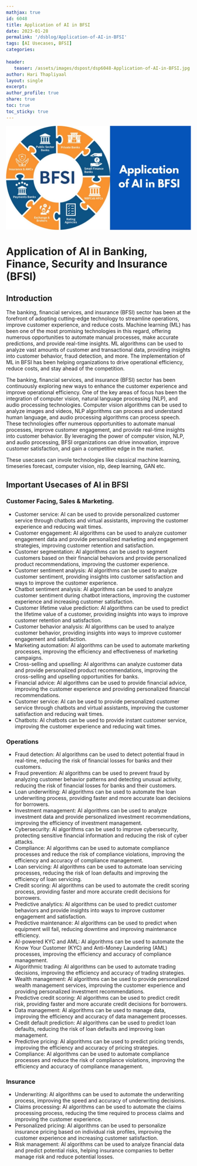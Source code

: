 ```yaml
---
mathjax: true
id: 6048
title: Application of AI in BFSI 
date: 2023-01-28
permalink: '/dsblog/Application-of-AI-in-BFSI'
tags: [AI Usecases, BFSI] 
categories: 

header:
   teaser: /assets/images/dspost/dsp6048-Application-of-AI-in-BFSI.jpg
author: Hari Thapliyaal   
layout: single   
excerpt:   
author_profile: true   
share: true   
toc: true   
toc_sticky: true 
---
```


![Application-of-AI-in-BFSI](/assets/images/dspost/dsp6048-Application-of-AI-in-BFSI.jpg)   

# Application of AI in Banking, Finance, Security and Insurance (BFSI)   

## Introduction   

The banking, financial services, and insurance (BFSI) sector has been at the forefront of adopting cutting-edge technology to streamline operations, improve customer experience, and reduce costs. Machine learning (ML) has been one of the most promising technologies in this regard, offering numerous opportunities to automate manual processes, make accurate predictions, and provide real-time insights. ML algorithms can be used to analyze vast amounts of customer and transactional data, providing insights into customer behavior, fraud detection, and more. The implementation of ML in BFSI has been helping organizations to drive operational efficiency, reduce costs, and stay ahead of the competition.   

The banking, financial services, and insurance (BFSI) sector has been continuously exploring new ways to enhance the customer experience and improve operational efficiency. One of the key areas of focus has been the integration of computer vision, natural language processing (NLP), and audio processing technologies. Computer vision algorithms can be used to analyze images and videos, NLP algorithms can process and understand human language, and audio processing algorithms can process speech. These technologies offer numerous opportunities to automate manual processes, improve customer engagement, and provide real-time insights into customer behavior. By leveraging the power of computer vision, NLP, and audio processing, BFSI organizations can drive innovation, improve customer satisfaction, and gain a competitive edge in the market.  

These usecases can invole technologies like classical machine learning, timeseries forecast, computer vision, nlp, deep learning, GAN etc.  

## Important Usecases of AI in BFSI

### Customer Facing, Sales & Marketing.
- Customer service: AI can be used to provide personalized customer service through chatbots and virtual assistants, improving the customer experience and reducing wait times.
- Customer engagement: AI algorithms can be used to analyze customer engagement data and provide personalized marketing and engagement strategies, improving customer retention and satisfaction.
- Customer segmentation: AI algorithms can be used to segment customers based on their financial behaviors and provide personalized product recommendations, improving the customer experience.
- Customer sentiment analysis: AI algorithms can be used to analyze customer sentiment, providing insights into customer satisfaction and ways to improve the customer experience.
- Chatbot sentiment analysis: AI algorithms can be used to analyze customer sentiment during chatbot interactions, improving the customer experience and increasing customer satisfaction.
- Customer lifetime value prediction: AI algorithms can be used to predict the lifetime value of a customer, providing insights into ways to improve customer retention and satisfaction.
- Customer behavior analysis: AI algorithms can be used to analyze customer behavior, providing insights into ways to improve customer engagement and satisfaction.
- Marketing automation: AI algorithms can be used to automate marketing processes, improving the efficiency and effectiveness of marketing campaigns.
- Cross-selling and upselling: AI algorithms can analyze customer data and provide personalized product recommendations, improving the cross-selling and upselling opportunities for banks.
- Financial advice: AI algorithms can be used to provide financial advice, improving the customer experience and providing personalized financial recommendations.
- Customer service: AI can be used to provide personalized customer service through chatbots and virtual assistants, improving the customer satisfaction and reducing wait times.
- Chatbots: AI chatbots can be used to provide instant customer service, improving the customer experience and reducing wait times.

### Operations
- Fraud detection: AI algorithms can be used to detect potential fraud in real-time, reducing the risk of financial losses for banks and their customers.
- Fraud prevention: AI algorithms can be used to prevent fraud by analyzing customer behavior patterns and detecting unusual activity, reducing the risk of financial losses for banks and their customers.
- Loan underwriting: AI algorithms can be used to automate the loan underwriting process, providing faster and more accurate loan decisions for borrowers.
- Investment management: AI algorithms can be used to analyze investment data and provide personalized investment recommendations, improving the efficiency of investment management.
- Cybersecurity: AI algorithms can be used to improve cybersecurity, protecting sensitive financial information and reducing the risk of cyber attacks.
- Compliance: AI algorithms can be used to automate compliance processes and reduce the risk of compliance violations, improving the efficiency and accuracy of compliance management.
- Loan servicing: AI algorithms can be used to automate loan servicing processes, reducing the risk of loan defaults and improving the efficiency of loan servicing.
- Credit scoring: AI algorithms can be used to automate the credit scoring process, providing faster and more accurate credit decisions for borrowers.
- Predictive analytics: AI algorithms can be used to predict customer behaviors and provide insights into ways to improve customer engagement and satisfaction.
- Predictive maintenance: AI algorithms can be used to predict when equipment will fail, reducing downtime and improving maintenance efficiency.
- AI-powered KYC and AML: AI algorithms can be used to automate the Know Your Customer (KYC) and Anti-Money Laundering (AML) processes, improving the efficiency and accuracy of compliance management.
- Algorithmic trading: AI algorithms can be used to automate trading decisions, improving the efficiency and accuracy of trading strategies.
- Wealth management: AI algorithms can be used to provide personalized wealth management services, improving the customer experience and providing personalized investment recommendations.
- Predictive credit scoring: AI algorithms can be used to predict credit risk, providing faster and more accurate credit decisions for borrowers.
- Data management: AI algorithms can be used to manage data, improving the efficiency and accuracy of data management processes.
- Credit default prediction: AI algorithms can be used to predict loan defaults, reducing the risk of loan defaults and improving loan management.
- Predictive pricing: AI algorithms can be used to predict pricing trends, improving the efficiency and accuracy of pricing strategies.
- Compliance: AI algorithms can be used to automate compliance processes and reduce the risk of compliance violations, improving the efficiency and accuracy of compliance management.

### Insurance 
- Underwriting: AI algorithms can be used to automate the underwriting process, improving the speed and accuracy of underwriting decisions.
- Claims processing: AI algorithms can be used to automate the claims processing process, reducing the time required to process claims and improving the customer experience.
- Personalized pricing: AI algorithms can be used to personalize insurance pricing based on individual risk profiles, improving the customer experience and increasing customer satisfaction.
- Risk management: AI algorithms can be used to analyze financial data and predict potential risks, helping insurance companies to better manage risk and reduce potential losses.



